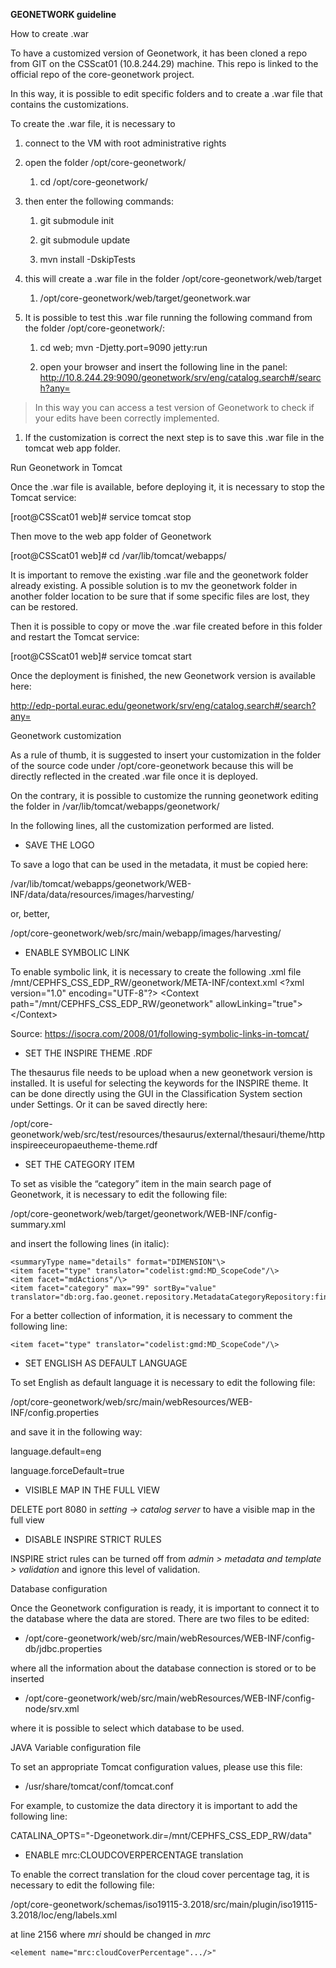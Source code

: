 **GEONETWORK guideline**

How to create .war

To have a customized version of Geonetwork, it has been cloned a repo from GIT
on the CSScat01 (10.8.244.29) machine. This repo is linked to the official repo
of the core-geonetwork project.

In this way, it is possible to edit specific folders and to create a .war file
that contains the customizations.

To create the .war file, it is necessary to

1.  connect to the VM with root administrative rights

2.  open the folder /opt/core-geonetwork/

    1.  cd /opt/core-geonetwork/

3.  then enter the following commands:

    1.  git submodule init

    2.  git submodule update

    3.  mvn install -DskipTests

4.  this will create a .war file in the folder /opt/core-geonetwork/web/target

    1.  /opt/core-geonetwork/web/target/geonetwork.war

5.  It is possible to test this .war file running the following command from the
    folder /opt/core-geonetwork/:

    1.  cd web; mvn -Djetty.port=9090 jetty:run

    2.  open your browser and insert the following line in the panel:  
        <http://10.8.244.29:9090/geonetwork/srv/eng/catalog.search#/search?any=>

>   In this way you can access a test version of Geonetwork to check if your
>   edits have been correctly implemented.

1.  If the customization is correct the next step is to save this .war file in
    the tomcat web app folder.

Run Geonetwork in Tomcat

Once the .war file is available, before deploying it, it is necessary to stop
the Tomcat service:

[root\@CSScat01 web]\# service tomcat stop

Then move to the web app folder of Geonetwork

[root\@CSScat01 web]\# cd /var/lib/tomcat/webapps/

It is important to remove the existing .war file and the geonetwork folder
already existing. A possible solution is to mv the geonetwork folder in another
folder location to be sure that if some specific files are lost, they can be
restored.

Then it is possible to copy or move the .war file created before in this folder
and restart the Tomcat service:

[root\@CSScat01 web]\# service tomcat start

Once the deployment is finished, the new Geonetwork version is available here:

<http://edp-portal.eurac.edu/geonetwork/srv/eng/catalog.search#/search?any=>

Geonetwork customization

As a rule of thumb, it is suggested to insert your customization in the folder
of the source code under /opt/core-geonetwork because this will be directly
reflected in the created .war file once it is deployed.

On the contrary, it is possible to customize the running geonetwork editing the
folder in /var/lib/tomcat/webapps/geonetwork/

In the following lines, all the customization performed are listed.

-   SAVE THE LOGO

To save a logo that can be used in the metadata, it must be copied here:

/var/lib/tomcat/webapps/geonetwork/WEB-INF/data/data/resources/images/harvesting/

or, better,

/opt/core-geonetwork/web/src/main/webapp/images/harvesting/

-   ENABLE SYMBOLIC LINK

To enable symbolic link, it is necessary to create the following .xml file
/mnt/CEPHFS_CSS_EDP_RW/geonetwork/META-INF/context.xml
    <?xml version="1.0" encoding="UTF-8"?\>
    <Context path="/mnt/CEPHFS_CSS_EDP_RW/geonetwork" allowLinking="true"\>
    </Context\>

Source: <https://isocra.com/2008/01/following-symbolic-links-in-tomcat/>

-   SET THE INSPIRE THEME .RDF

The thesaurus file needs to be upload when a new geonetwork version is
installed. It is useful for selecting the keywords for the INSPIRE theme. It can
be done directly using the GUI in the Classification System section under
Settings. Or it can be saved directly here:

/opt/core-geonetwork/web/src/test/resources/thesaurus/external/thesauri/theme/httpinspireeceuropaeutheme-theme.rdf

-   SET THE CATEGORY ITEM

To set as visible the “category” item in the main search page of Geonetwork, it
is necessary to edit the following file:

/opt/core-geonetwork/web/target/geonetwork/WEB-INF/config-summary.xml

and insert the following lines (in italic):

    <summaryType name="details" format="DIMENSION"\>
    <item facet="type" translator="codelist:gmd:MD_ScopeCode"/\>
    <item facet="mdActions"/\>
    <item facet="category" max="99" sortBy="value"
    translator="db:org.fao.geonet.repository.MetadataCategoryRepository:findOneByName"/\>

For a better collection of information, it is necessary to comment the following
line:

    <item facet="type" translator="codelist:gmd:MD_ScopeCode"/\>

-   SET ENGLISH AS DEFAULT LANGUAGE

To set English as default language it is necessary to edit the following file:

/opt/core-geonetwork/web/src/main/webResources/WEB-INF/config.properties

and save it in the following way:

language.default=eng

language.forceDefault=true

-   VISIBLE MAP IN THE FULL VIEW

DELETE port 8080 in *setting -> catalog server* to have a visible map in the
full view

-   DISABLE INSPIRE STRICT RULES

INSPIRE strict rules can be turned off from *admin \> metadata and template \>
validation* and ignore this level of validation.

Database configuration

Once the Geonetwork configuration is ready, it is important to connect it to the
database where the data are stored. There are two files to be edited:

-   /opt/core-geonetwork/web/src/main/webResources/WEB-INF/config-db/jdbc.properties

where all the information about the database connection is stored or to be
inserted

-   /opt/core-geonetwork/web/src/main/webResources/WEB-INF/config-node/srv.xml

where it is possible to select which database to be used.

JAVA Variable configuration file

To set an appropriate Tomcat configuration values, please use this file:

-   /usr/share/tomcat/conf/tomcat.conf

For example, to customize the data directory it is important to add the
following line:

CATALINA_OPTS="-Dgeonetwork.dir=/mnt/CEPHFS_CSS_EDP_RW/data"

-   ENABLE mrc:CLOUDCOVERPERCENTAGE translation

To enable the correct translation for the cloud cover percentage tag, it is necessary to edit the following file:

  /opt/core-geonetwork/schemas/iso19115-3.2018/src/main/plugin/iso19115-3.2018/loc/eng/labels.xml
  
at line 2156 where _mri_ should be changed in _mrc_

    <element name="mrc:cloudCoverPercentage".../>"

